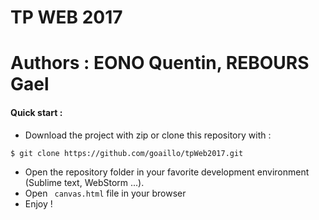 # TP WEB 2017
# Authors : EONO Quentin, REBOURS Gael
#### Quick start :
   - Download the project with zip or clone this repository with : 
``` sh
$ git clone https://github.com/goaillo/tpWeb2017.git
```
- Open the repository folder in your favorite development environment (Sublime text, WebStorm ...).
- Open ``` canvas.html``` file in your browser
- Enjoy !
